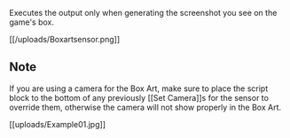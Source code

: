 Executes the output only when generating the screenshot you see on the game's box.

[[/uploads/Boxartsensor.png]]

## Note
If you are using a camera for the Box Art, make sure to place the script block to the bottom of any previously [[Set Camera]]s for the sensor to override them, otherwise the camera will not show properly in the Box Art.

[[uploads/Example01.jpg]]
